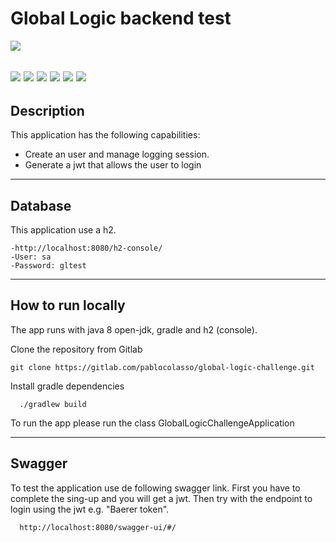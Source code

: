 # Global Logic backend test

![](https://img.shields.io/badge/build-success-brightgreen.svg)

![](https://img.shields.io/badge/spring_boot-✓-blue.svg)
![](https://img.shields.io/badge/java_8-✓-blue.svg)
![](https://img.shields.io/badge/h2-✓-blue.svg)
![](https://img.shields.io/badge/jwt-✓-blue.svg)
![](https://img.shields.io/badge/swagger_2-✓-blue.svg)
![](https://img.shields.io/badge/gradle-✓-blue.svg)
-------------------
## Description

This application has the following capabilities:
- Create an user and manage logging session.
- Generate a jwt that allows the user to login

-------------------
## Database

This application use a h2.
```
-http://localhost:8080/h2-console/
-User: sa
-Password: gltest
```

-------------------

## How to run locally

The app runs with java 8 open-jdk, gradle and h2 (console).


Clone the repository from Gitlab

```
git clone https://gitlab.com/pablocolasso/global-logic-challenge.git
```

Install gradle dependencies 

```
  ./gradlew build
```

To run the app please run the class GlobalLogicChallengeApplication


----------

## Swagger
To test the application use de following swagger link. First you have to complete the sing-up and you will get a jwt. Then try with the endpoint to login using the jwt e.g. "Baerer token".
```
  http://localhost:8080/swagger-ui/#/
```
